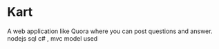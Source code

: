 # Kart
A web application like Quora  where you can post questions and answer.
nodejs
sql
c# , mvc model used
